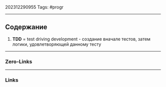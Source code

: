202312290955
Tags: #progr 

---
## Содержание
 1. **TDD** = test driving development - создание вначале тестов, затем логики, удовлетворяющей данному тесту 

---
### Zero-Links


---
### Links
